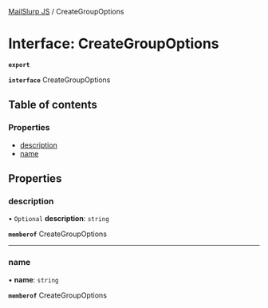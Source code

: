 [MailSlurp JS](../README.md) / CreateGroupOptions

# Interface: CreateGroupOptions

**`export`**

**`interface`** CreateGroupOptions

## Table of contents

### Properties

- [description](CreateGroupOptions.md#description)
- [name](CreateGroupOptions.md#name)

## Properties

### description

• `Optional` **description**: `string`

**`memberof`** CreateGroupOptions

___

### name

• **name**: `string`

**`memberof`** CreateGroupOptions
